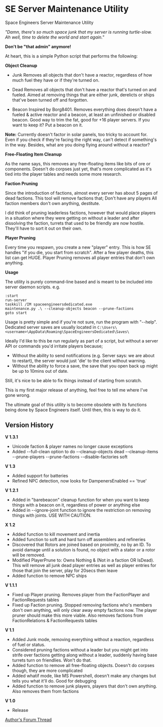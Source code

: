 SE Server Maintenance Utility
==============

Space Engineers Server Maintenance Utility

_"Damn, there's so much space junk that my server is running turtle-slow. Ah well, time to delete the world and start again."_

**Don't be "that admin" anymore!**

At heart, this is a simple Python script that performs the following:

**Object Cleanup**
- Junk
Removes all objects that don't have a reactor, regardless of how much fuel they have or if they're turned on.

- Dead
Removes all objects that don't have a reactor that's turned on and fueled. Aimed at removing things that are either junk, derelicts or ships that've been turned off and forgotten.

- Beacon
Inspired by Borg8401. Removes everything does doesn't have a fueled & active reactor and a beacon, at least an unfinished or disabled beacon. Good way to trim the fat, good for +16 player servers. If you want to keep it? Put a beacon on it.

**Note:** Currently doesn't factor in solar panels, too tricky to account for. Even if you check if they're facing the right way, can't detect if something's in the way. Besides, what are you doing flying around without a reactor?

**Free-Floating Item Cleanup**

As the name says, this removes any free-floating items like bits of ore or components. Doesn't do corpses just yet, that's more complicated as it's tied into the player tables and needs some more research.

**Faction Pruning**

Since the introduction of factions, almost every server has about 5 pages of dead factions. This tool will remove factions that;
Don't have any players
All faction members don't own anything, destitute.

I did think of pruning leaderless factions, however that would place players in a situation where they were getting on without a leader and after dissolving the faction, turrets that used to be friendly are now hostile. They'll have to sort it out on their own.

**Player Pruning**

Every time you respawn, you create a new "player" entry. This is how SE handles "if you die, you start from scratch". After a few player deaths, this list can get HUGE. Player Pruning removes all player entries that don't own anything.

**Usage**

The utility is purely command-line based and is meant to be included into server daemon scripts. e.g.

```
:start
run-server
taskkill /IM spaceengineersdedicated.exe
maintenance.py .\ --cleanup-objects beacon --prune-factions
goto start
```

Usage is pretty simple and if you're not sure, run the program with "--help". Dedicated server saves are usually located in `C:\Users\<username>\AppData\Roaming\SpaceEngineersDedicated\Saves\`

Ideally I'd like to this be run regularly as part of a script, but without a server API or commands you'd irritate players because;

* Without the ability to send notifications (e.g. Server says: we are about to restart), the server would just 'die' to the client without warning.
* Without the ability to force a save, the save that you open back up might be up to 10mins out of date.

Still, it's nice to be able to fix things instead of starting from scratch.

This is my first major release of anything, feel free to tell me where I've gone wrong.

The ultimate goal of this utility is to become obsolete with its functions being done by Space Engineers itself. Until then, this is way to do it.

## Version History

**V 1.3.1**

- Unicode faction & player names no longer cause exceptions
- Added --full-clean option to do --cleanup-objects dead --cleanup-items --prune-players --prune-factions --disable-factories soft

**V 1.3**

- Added support for batteries
- Refined NPC detection, now looks for DampenersEnabled == 'true'

**V 1.2.1**

- Added in "barebeacon" cleanup function for when you want to keep things with a beacon on it, regardless of power or anything else
- Added in --ignore-joint function to ignore the restriction on removing things with joints. USE WITH CAUTION.

**X 1.2**

- Added function to kill movement and inertia
- Added function to soft and hard turn off assemblers and refineries
- Discovered that Rotors are joined based on proximity, no by an ID. To avoid damage until a solution is found, no object with a stator or a rotor will be removed.
- Modified PlayerPrune to: Owns Nothing & (Not in a faction OR IsDead). This will remove all junk dead player entries as well as player entries for those that join the server, play for 20secs then leave
- Added function to remove NPC ships

**V 1.1.1**

- Fixed up Player pruning. Removes player from the FactionPlayer and FactionRequests tables
- Fixed up Faction pruning. Stopped removing factions who's members don't own anything, will only clear away empty factions now. The player pruner should make this more viable. Also removes factions from FactionRelations & FactionRequests tables

**V 1.1**

- Added Junk mode, removing everything without a reaction, regardless of fuel or status.
- Considered pruning factions without a leader but you might get into strife over factions getting along without a leader, suddenly having base turrets turn on friendlies. Won't do that.
- Added function to remove all free-floating objects. Doesn't do corpses though, they are more complicated
- Added whatif mode, like MS Powershell, doesn't make any changes but tells you what it'll do. Good for debugging
- Added function to remove junk players, players that don't own anything. Also removes them from factions

**V 1.0**

- Release

[Author's Forum Thread](http://forums.keenswh.com/post/se-server-maintenance-utility-6985610)
